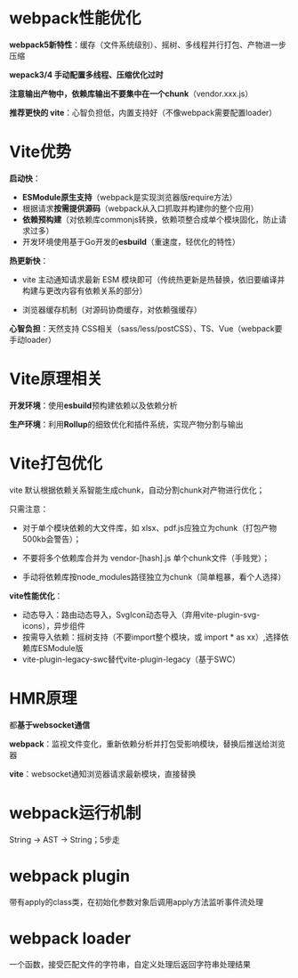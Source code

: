# webpack性能优化

**webpack5新特性**：缓存（文件系统级别）、摇树、多线程并行打包、产物进一步压缩

**wepack3/4 手动配置多线程、压缩优化过时**

**注意输出产物中，依赖库输出不要集中在一个chunk**（vendor.xxx.js）

**推荐更快的 vite**：心智负担低，内置支持好（不像webpack需要配置loader）

# Vite优势

**启动快**：

- **ESModule原生支持**（webpack是实现浏览器版require方法）
- 根据请求**按需提供源码**（webpack从入口抓取并构建你的整个应用）
- **依赖预构建**（对依赖库commonjs转换，依赖项整合成单个模块固化，防止请求过多）
- 开发环境使用基于Go开发的**esbuild**（重速度，轻优化的特性）

**热更新快**：

- vite 主动通知请求最新 ESM 模块即可（传统热更新是热替换，依旧要编译并构建与更改内容有依赖关系的部分）

- 浏览器缓存机制（对源码协商缓存，对依赖强缓存）

**心智负担**：天然支持 CSS相关（sass/less/postCSS）、TS、Vue（webpack要手动loader）

# Vite原理相关

**开发环境**：使用**esbuild**预构建依赖以及依赖分析

**生产环境**：利用**Rollup**的细致优化和插件系统，实现产物分割与输出

# Vite打包优化

vite 默认根据依赖关系智能生成chunk，自动分割chunk对产物进行优化；

只需注意：

- 对于单个模块依赖的大文件库，如 xlsx、pdf.js应独立为chunk（打包产物500kb会警告）；

- 不要将多个依赖库合并为 vendor-[hash].js 单个chunk文件（手贱党）；

- 手动将依赖库按node_modules路径独立为chunk（简单粗暴，看个人选择）

**vite性能优化**：

- 动态导入：路由动态导入，SvgIcon动态导入（弃用vite-plugin-svg-icons），异步组件
- 按需导入依赖：摇树支持（不要import整个模块，或 import * as xx）,选择依赖库ESModule版
- vite-plugin-legacy-swc替代vite-plugin-legacy（基于SWC）

# HMR原理

都**基于websocket通信**

**webpack**：监视文件变化，重新依赖分析并打包受影响模块，替换后推送给浏览器

**vite**：websocket通知浏览器请求最新模块，直接替换

# webpack运行机制

String -> AST -> String；5步走

# webpack plugin

带有apply的class类，在初始化参数对象后调用apply方法监听事件流处理

# webpack loader

一个函数，接受匹配文件的字符串，自定义处理后返回字符串处理结果
